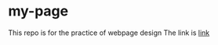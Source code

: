 # my-page
This repo is for the practice of webpage design
The link is [link](https://sha-huang.github.io/my-page)